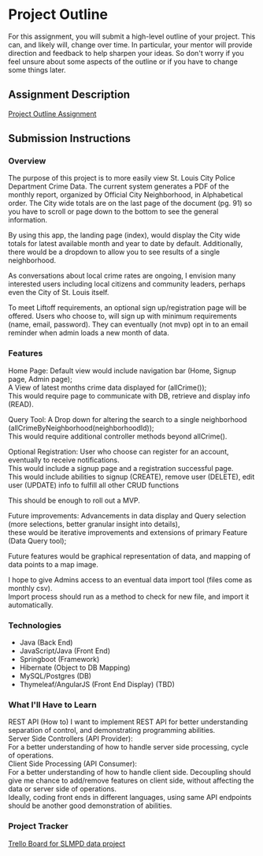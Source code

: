# Project Outline
For this assignment, you will submit a high-level outline of your project. This can, and likely will, change over time. In particular, your mentor will provide direction and feedback to help sharpen your ideas. So don't worry if you feel unsure about some aspects of the outline or if you have to change some things later.

## Assignment Description
[Project Outline Assignment](https://education.launchcode.org/liftoff/modules/assignments/project-outline)

## Submission Instructions

### Overview
The purpose of this project is to more easily view St. Louis City Police Department Crime Data.
The current system generates a PDF of the monthly report, organized by Official City Neighborhood, in Alphabetical order. 
The City wide totals are on the last page of the document (pg. 91) so you have to scroll 
or page down to the bottom to see the general information.

By using this app, the landing page (index), would display the City wide totals for latest
available month and year to date by default.
Additionally, there would be a dropdown to allow you to see results of a single neighborhood.

As conversations about local crime rates are ongoing, I envision many interested users
including local citizens and community leaders, perhaps even the City of St. Louis itself.

To meet Liftoff requirements, an optional sign up/registration page will be offered.
Users who choose to, will sign up with minimum requirements (name, email, password). They 
can eventually (not mvp) opt in to an email reminder when admin loads a new month of data.

### Features

Home Page: Default view would include navigation bar (Home, Signup page, Admin page);<br>
           A View of latest months crime data displayed for (allCrime());<br>
              This would require page to communicate with DB, retrieve  and display info (READ).  

Query Tool: A Drop down for altering the search to a single neighborhood (allCrimeByNeighborhood(neighborhoodId));<br>
              This would require additional controller methods beyond allCrime().
           

Optional Registration: User who choose can register for an account, eventually to receive notifications.<br>
           This would include a signup page and a registration successful page.<br>
           This would include abilities to  signup (CREATE), remove user (DELETE), edit user (UPDATE) info to fulfill all other CRUD functions


This should be enough to roll out a MVP.

Future improvements:
Advancements in data display and Query selection (more selections, better granular insight into details),<br> these would be 
iterative improvements and extensions of primary Feature (Data Query tool);

Future features would be graphical representation of data, and mapping of data points to a map image.

I hope to give Admins access to an eventual data import tool (files come as monthly csv). <br>Import process should run as 
a method to check for new file, and import it automatically.

### Technologies
<ul>
    <li>Java (Back End)</li>
    <li>JavaScript/Java (Front End)</li>
    <li>Springboot (Framework)</li>
    <li>Hibernate (Object to DB Mapping)</li>
    <li>MySQL/Postgres (DB)</li>
    <li>Thymeleaf/AngularJS (Front End Display) (TBD)</li>
</ul>

### What I'll Have to Learn

REST API (How to) I want to implement REST API for better understanding separation of control, and demonstrating 
programming abilities.<br>
Server Side Controllers (API Provider): <br> For a better understanding of how to handle server side processing, cycle of operations.<br>
Client Side Processing (API Consumer): <br> For a better understanding of how to handle client side. Decoupling should give me chance to 
add/remove features on client side, without affecting the data or server side of operations. <br>Ideally, coding front ends
in different languages, using same API endpoints should be another good demonstration of abilities.


### Project Tracker

[Trello Board for SLMPD data project](https://trello.com/b/RXWPkudo/slmpd-data-visualization-tool)
